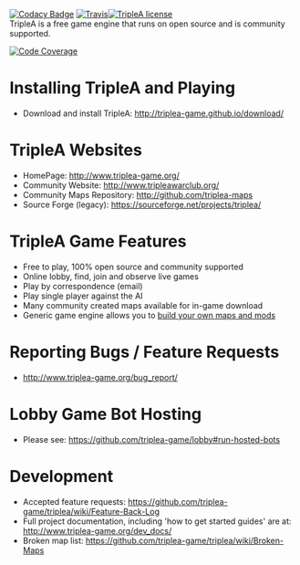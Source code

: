 [![Codacy Badge](https://api.codacy.com/project/badge/Grade/13dd86379fff49d3b96fd3f3d954d4e8)](https://www.codacy.com/app/dhvatta/triplea?utm_source=github.com&utm_medium=referral&utm_content=triplea-game/triplea&utm_campaign=badger)
[![Travis](https://img.shields.io/travis/triplea-game/triplea.svg?style=flat-square)](https://travis-ci.org/triplea-game/triplea)[![TripleA license](https://img.shields.io/github/license/triplea-game/triplea.svg?style=flat-square)](https://github.com/triplea-game/triplea/blob/master/LICENSE)<br>
TripleA is a free game engine that runs on open source and is community supported. 

[![Code Coverage](https://img.shields.io/codecov/c/github/pvorb/property-providers/develop.svg)](https://codecov.io/github/pvorb/property-providers?branch=develop)

Installing TripleA and Playing
==============================
- Download and install TripleA: http://triplea-game.github.io/download/

TripleA Websites
================
- HomePage: http://www.triplea-game.org/
- Community Website: http://www.tripleawarclub.org/
- Community Maps Repository: http://github.com/triplea-maps
- Source Forge (legacy): https://sourceforge.net/projects/triplea/

TripleA Game Features
=====================
- Free to play, 100% open source and community supported
- Online lobby, find, join and observe live games
- Play by correspondence (email)
- Play single player against the AI
- Many community created maps available for in-game download
- Generic game engine allows you to [build your own maps and mods](https://github.com/triplea-maps/Project)

Reporting Bugs / Feature Requests
=================================
- http://www.triplea-game.org/bug_report/

Lobby Game Bot Hosting
======================
- Please see: https://github.com/triplea-game/lobby#run-hosted-bots

Development
===========
- Accepted feature requests: https://github.com/triplea-game/triplea/wiki/Feature-Back-Log
- Full project documentation, including 'how to get started guides' are at: http://www.triplea-game.org/dev_docs/
- Broken map list: https://github.com/triplea-game/triplea/wiki/Broken-Maps
